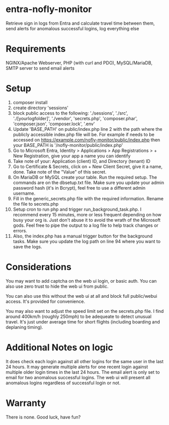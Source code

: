 # entra-nofly-monitor
Retrieve sign in logs from Entra and calculate travel time between them, send alerts for anomalous successful logins, log everything else

# Requirements
NGINX/Apache Webserver, PHP (with curl and PDO), MySQL/MariaDB, SMTP server to send email alerts

# Setup
1. composer install
2. create directory 'sessions'
3. block public access to the following: './sessions', './src', './[yourlogfolder]', './vendor', 'secrets.php', 'composer.phar', 'composer.json', 'composer.lock', '.env'
4. Update 'BASE_PATH' on public/index.php line 2 with the path where the publicly accessible index.php file will be. For example if needs to be accessed on https://example.com/nofly-monitor/public/index.php then your BASE_PATH is '/nofly-monitor/public/index.php'
5. Go to Microsoft Entra, Identity > Applications > App Registrations > + New Registration, give your app a name you can identify
6. Take note of your: Application (client) ID, and Directory (tenant) ID
7. Go to Certificate & Secrets, click on + New Client Secret, give it a name, done. Take note of the "Value" of this secret.
8. On MariaDB or MySQL create your table. Run the required setup. The commands are on the dbsetup.txt file. Make sure you update your admin password hash (it's in Bcrypt), feel free to use a different admin username.
9. Fill in the generic_secrets.php file with the required information. Rename the file to secrets.php
10. Setup cron to run php and trigger run_background_task.php. I recommend every 15 minutes, more or less frequent depending on how busy your org is. Just don't abuse it to avoid the wrath of the Microsoft gods. Feel free to pipe the output to a log file to help track changes or errors.
11. Also, the index.php has a manual trigger button for the background tasks. Make sure you update the log path on line 94 where you want to save the logs.

# Considerations
You may want to add captcha on the web ui login, or basic auth. You can also use zero trust to hide the web ui from public.

You can also use this without the web ui at all and block full public/webui access. It's provided for convenience.

You may also want to adjust the speed limit set on the secrets.php file. I find around 400km/h (roughly 250mph) to be adequeate to detect unusual travel. It's just under average time for short flights (including boarding and deplaning timing).

# Additional Notes on logic
It does check each login against all other logins for the same user in the last 24 hours. It may generate multiple alerts for one recent login against multiple older login times in the last 24 hours.
The email alert is only set to email for two anomalous successful logins. The web ui will present all anomalous logins regardless of successful login or not.

# Warranty
There is none. Good luck, have fun?
